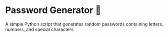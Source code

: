 # Password Generator 🔐

A simple Python script that generates random passwords containing letters, numbers, and special characters.